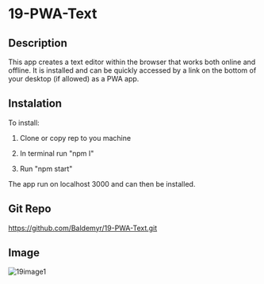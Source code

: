 # 19-PWA-Text

## Description

This app creates a text editor within the browser that works both online and offline. It is installed and can be quickly accessed by a link on the bottom of your desktop (if allowed) as a PWA app.

## Instalation

To install:

1) Clone or copy rep to you machine

2) In terminal run "npm I"

3) Run "npm start"

The app run on localhost 3000 and can then be installed.

## Git Repo

https://github.com/Baldemyr/19-PWA-Text.git

## Image

![19image1](https://user-images.githubusercontent.com/46965040/181134287-7ae14cf4-0269-4a24-99cf-d3643cb5fbd0.png)
